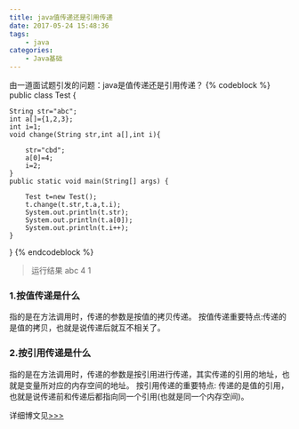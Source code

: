 ```yaml
---
title: java值传递还是引用传递
date: 2017-05-24 15:48:36
tags:
	- java
categories:
	- Java基础	
---
```


 由一道面试题引发的问题：java是值传递还是引用传递？
{% codeblock %}
public class Test {

    String str="abc";
    int a[]={1,2,3};
    int i=1;
    void change(String str,int a[],int i){
        
        str="cbd";
        a[0]=4;
        i=2;
    }
    public static void main(String[] args) {
    
        Test t=new Test();
        t.change(t.str,t.a,t.i);
        System.out.println(t.str);
        System.out.println(t.a[0]);
        System.out.println(t.i++);
    }
}
{% endcodeblock %}

<!--more-->
>运行结果
>abc
>4
>1

### 1.按值传递是什么
指的是在方法调用时，传递的参数是按值的拷贝传递。
按值传递重要特点:传递的是值的拷贝，也就是说传递后就互不相关了。

### 2.按引用传递是什么
指的是在方法调用时，传递的参数是按引用进行传递，其实传递的引用的地址，也就是变量所对应的内存空间的地址。
按引用传递的重要特点:
传递的是值的引用，也就是说传递前和传递后都指向同一个引用(也就是同一个内存空间)。

详细博文见[>>>](http://blog.csdn.net/zzp_403184692/article/details/8184751)

